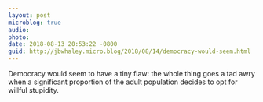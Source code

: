 ```yaml
---
layout: post
microblog: true
audio: 
photo: 
date: 2018-08-13 20:53:22 -0800
guid: http://jbwhaley.micro.blog/2018/08/14/democracy-would-seem.html
---
```

Democracy would seem to have a tiny flaw: the whole thing goes a tad awry when a significant proportion of the adult population decides to opt for willful stupidity.
